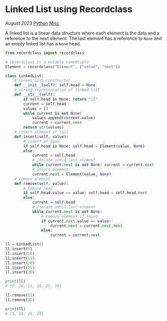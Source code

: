 # Linked List using Recordclass

*August 2023* [Python](programming.html#python) [Misc](programming.html#python-misc)

A linked list is a linear data structure where each element is the data and a reference to the next element. The last element has a reference to `None` and an empty linked list has a `None` head.

```python
from recordclass import recordclass

# recordclass is a mutable namedtuple
Element = recordclass("Element", ["value", "next"])

class LinkedList:
    # linked list constructor
    def __init__(self): self.head = None
    # string representation of linked list
    def __str__(self):
        if self.head is None: return "[]"
        current = self.head
        values = []
        while current is not None:
            values.append(current.value)
            current = current.next
        return str(values)
    # insert element at tail
    def insert(self, value):
        # insert at head
        if self.head is None: self.head = Element(value, None)
        else:
            current = self.head
            # iterate until last element
            while current.next is not None: current = current.next
            # insert element
            current.next = Element(value, None)
    # remove element
    def remove(self, value):
        # remove head
        if self.head.value == value: self.head = self.head.next
        else:
            current = self.head
            # iterate until last element
            while current.next is not None:
                # remove element if found
                if current.next.value == value:
                    current.next = current.next.next
                else:
                    current = current.next
```

```python
ll = LinkedList()
ll.insert(5)
ll.insert(10)
ll.insert(15)
ll.insert(20)
ll.insert(25)
ll.insert(30)

print(ll)
# [5, 10, 15, 20, 25, 30]

ll.remove(15)
ll.remove(30)

print(ll)
# [5, 10, 20, 25]
```